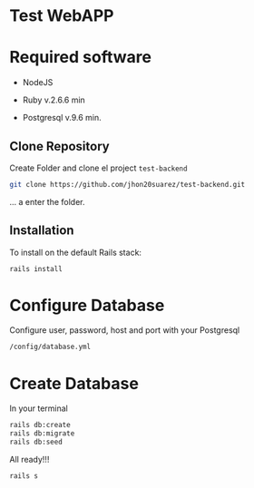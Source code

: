 # Test WebAPP

# Required software

* NodeJS 

* Ruby v.2.6.6 min

* Postgresql v.9.6 min.


## Clone Repository
Create Folder and clone el project `test-backend`
```bash
git clone https://github.com/jhon20suarez/test-backend.git
```
... a enter the folder.

## Installation

To install on the default Rails stack:
```bash
rails install
```
# Configure Database
Configure user, password, host and port with your Postgresql
```bash
/config/database.yml
```
# Create Database
In your terminal
```bash
rails db:create
rails db:migrate
rails db:seed
```

All ready!!!
```bash
rails s
```

